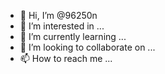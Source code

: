- 👋 Hi, I’m @96250n
- 👀 I’m interested in ...
- 🌱 I’m currently learning ...
- 💞️ I’m looking to collaborate on ...
- 📫 How to reach me ...

<!---
96250n/96250n is a ✨ special ✨ repository because its `README.md` (this file) appears on your GitHub profile.
You can click the Preview link to take a look at your changes.
--->
